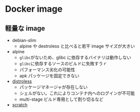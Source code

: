 # Docker image

## 軽量な image

- debian-slim
  - alpine や destroless と比べると若干 image サイズが大きい
- alpine
  - `glibc`がないため、glibc に依存するバイナリは動作しない
  - `glibc`に依存するソースのビルドに失敗すうｒ
  - パフォーマンス劣化の可能性
  - apk パッケージを固定できない
- [distroless](https://github.com/GoogleContainerTools/distroless)
  - パッケージマネージャが存在しない
  - シェルがない。これによりコンテナ内へのログインが不可能
  - multi-stage ビルド専用として割り切るなど
- [scratch](https://hub.docker.com/_/scratch/)
